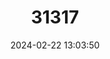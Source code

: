 ---
title: "31317"
category: "Erythrina euodiphylla"
draft: false
date: 2024-02-22 13:03:50
languages:
  Javanese: ["Kelor Wono"]
  Indonesian: ["Dadap Biru"]
---